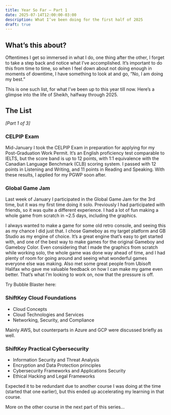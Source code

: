 ```yaml
---
title: Year So Far — Part 1
date: 2025-07-14T12:00:00-03:00
description: What I’ve been doing for the first half of 2025
draft: true
---
```


## What’s this about?

Oftentimes I get so immersed in what I do, one thing after the other, I forget to take a step back and notice what I’ve accomplished. It’s important to do this from time to time, so when I feel down about not doing enough in moments of downtime, I have something to look at and go, “No, I am doing my best.”

This is one such list, for what I’ve been up to this year till now. Here’s a glimpse into the life of Sheikh, halfway through 2025.

## The List

_[Part 1 of 3]_

### CELPIP Exam

Mid-January I took the CELPIP Exam in preparation for applying for my Post-Graduation Work Permit. It’s an English proficiency test comparable to IELTS, but the score band is up to 12 points, with 1:1 equivalence with the Canadian Language Benchmark (CLB) scoring system. I passed with 12 points in Listening and Writing, and 11 points in Reading and Speaking. With these results, I applied for my PGWP soon after.

### Global Game Jam

Last week of January I participated in the Global Game Jam for the 3rd time, but it was my first time doing it solo. Previously I had participated with friends, so it was quite a different experience. I had a lot of fun making a whole game from scratch in ~2.5 days, including the graphics.

I always wanted to make a game for some old retro console, and seeing this as my chance I did just that. I chose Gameboy as my target platform and GB Studio as my engine of choice. It’s a great engine that’s easy to get started with, and one of the best way to make games for the original Gameboy and Gameboy Color. Even considering that I made the graphics from scratch while working solo, the whole game was done way ahead of time, and I had plenty of room for going around and seeing what wonderful games everyone else was making. Also met some great people from Ubisoft Halifax who gave me valuable feedback on how I can make my game even better. That’s what I’m looking to work on, now that the pressure is off.

Try Bubble Blaster here: <link>

### ShiftKey Cloud Foundations

- Cloud Concepts
- Cloud Technologies and Services
- Networking, Security, and Compliance

Mainly AWS, but counterparts in Azure and GCP were discussed briefly as well.

### ShiftKey Practical Cybersecurity

- Information Security and Threat Analysis
- Encryption and Data Protection principles
- Cybersecurity Frameworks and Applications Security
- Ethical Hacking and Legal Frameworks

Expected it to be redundant due to another course I was doing at the time (started that one earlier), but this ended up accelerating my learning in that course.

More on the other course in the next part of this series…
